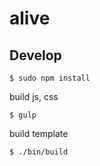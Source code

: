 # alive

## Develop

```
$ sudo npm install
```

build js, css

```
$ gulp
```

build template

```
$ ./bin/build
```

